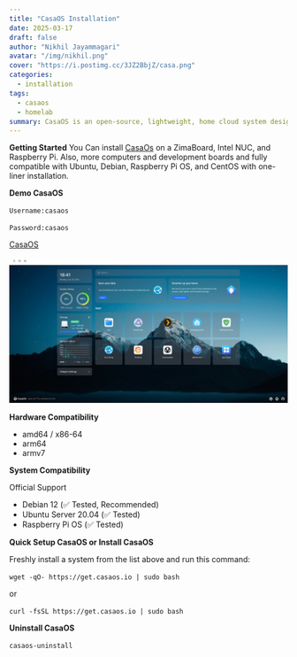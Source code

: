 ```yaml
---
title: "CasaOS Installation"
date: 2025-03-17
draft: false
author: "Nikhil Jayammagari"
avatar: "/img/nikhil.png"
cover: "https://i.postimg.cc/3JZ2BbjZ/casa.png"
categories:
  - installation
tags:
  - casaos
  - homelab
summary: CasaOS is an open-source, lightweight, home cloud system designed for easy management of self-hosted services. It offers a user-friendly interface, seamless integration, and supports Docker applications.
---
```


**Getting Started**
You Can install [CasaOs](https://www.casaos.io/) on a ZimaBoard, Intel NUC, and Raspberry Pi. Also, more computers and development boards and fully compatible with Ubuntu, Debian, Raspberry Pi OS, and CentOS with one-liner installation.

**Demo CasaOS**

`Username:casaos`

`Password:casaos`

[CasaOS](http://demo.casaos.io/#/login)

![casaos](https://raw.githubusercontent.com/IceWhaleTech/CasaOS/main/snapshot-light.jpg)

**Hardware Compatibility**

- amd64 / x86-64
- arm64
- armv7

**System Compatibility**

Official Support

- Debian 12 (✅ Tested, Recommended)
- Ubuntu Server 20.04 (✅ Tested)
- Raspberry Pi OS (✅ Tested)

**Quick Setup CasaOS or Install CasaOS**

Freshly install a system from the list above and run this command:

`wget -qO- https://get.casaos.io | sudo bash`

or

`curl -fsSL https://get.casaos.io | sudo bash`

**Uninstall CasaOS**

`casaos-uninstall`
